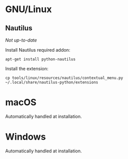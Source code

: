 # GNU/Linux

## Nautilus

*Not up-to-date*

Install Nautilus required addon:

    apt-get install python-nautilus

Install the extension:

    cp tools/linux/resources/nautilus/contextual_menu.py ~/.local/share/nautilus-python/extensions

# macOS

Automatically handled at installation.

# Windows

Automatically handled at installation.
